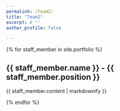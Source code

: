 ```yaml
---
permalink: /team2/
title: "Team2"
excerpt: # ""
author_profile: false

---
```


{% for staff_member in site.portfolio %}
  <h2>{{ staff_member.name }} - {{ staff_member.position }}</h2>
  <p>{{ staff_member.content | markdownify }}</p>
{% endfor %}

